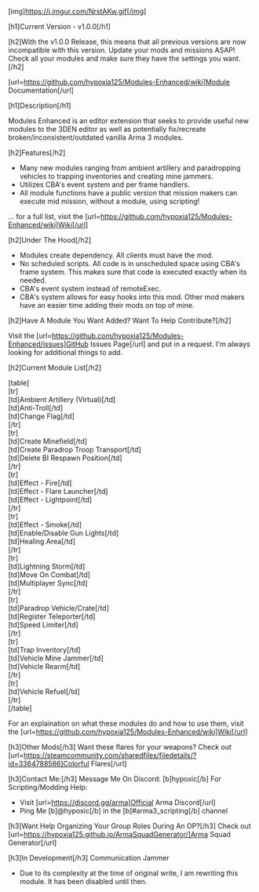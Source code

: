 [img]https://i.imgur.com/NrstAKw.gif[/img]

[h1]Current Version - v1.0.0[/h1]

[h2]With the v1.0.0 Release, this means that all previous versions are now incompatible with this version. Update your mods and missions ASAP! Check all your modules and make sure they have the settings you want.[/h2]

[url=https://github.com/hypoxia125/Modules-Enhanced/wiki]Module Documentation[/url]

[h1]Description[/h1]

Modules Enhanced is an editor extension that seeks to provide useful new modules to the 3DEN editor as well as potentially fix/recreate broken/inconsistent/outdated vanilla Arma 3 modules.

[h2]Features[/h2]
- Many new modules ranging from ambient artillery and paradropping vehicles to trapping inventories and creating mine jammers.
- Utilizes CBA's event system and per frame handlers.
- All module functions have a public version that mission makers can execute mid mission, without a module, using scripting!

... for a full list, visit the [url=https://github.com/hypoxia125/Modules-Enhanced/wiki]Wiki[/url]

[h2]Under The Hood[/h2]
- Modules create dependency. All clients must have the mod.
- No scheduled scripts. All code is in unscheduled space using CBA's frame system. This makes sure that code is executed exactly when its needed.
- CBA's event system instead of remoteExec.
- CBA's system allows for easy hooks into this mod. Other mod makers have an easier time adding their mods on top of mine.

[h2]Have A Module You Want Added? Want To Help Contribute?[/h2]

Visit the [url=https://github.com/hypoxia125/Modules-Enhanced/issues]GitHub Issues Page[/url] and put in a request. I'm always looking for additional things to add.

[h2]Current Module List[/h2]

[table]  
    [tr]  
        [td]Ambient Artillery (Virtual)[/td]  
        [td]Anti-Troll[/td]  
        [td]Change Flag[/td]  
    [/tr]  
    [tr]  
        [td]Create Minefield[/td]  
        [td]Create Paradrop Troop Transport[/td]  
        [td]Delete BI Respawn Position[/td]  
    [/tr]  
    [tr]  
        [td]Effect - Fire[/td]  
        [td]Effect - Flare Launcher[/td]  
        [td]Effect - Lightpoint[/td]  
    [/tr]  
    [tr]  
        [td]Effect - Smoke[/td]  
        [td]Enable/Disable Gun Lights[/td]  
        [td]Healing Area[/td]  
    [/tr]  
    [tr]  
        [td]Lightning Storm[/td]  
        [td]Move On Combat[/td]  
        [td]Multiplayer Sync[/td]  
    [/tr]  
    [tr]  
        [td]Paradrop Vehicle/Crate[/td]  
        [td]Register Teleporter[/td]  
        [td]Speed Limiter[/td]  
    [/tr]  
    [tr]  
        [td]Trap Inventory[/td]  
        [td]Vehicle Mine Jammer[/td]  
        [td]Vehicle Rearm[/td]  
    [/tr]  
    [tr]  
        [td]Vehicle Refuel[/td]  
    [/tr]  
[/table]

For an explaination on what these modules do and how to use them, visit the [url=https://github.com/hypoxia125/Modules-Enhanced/wiki]Wiki[/url]

[h3]Other Mods[/h3]
Want these flares for your weapons? Check out [url=https://steamcommunity.com/sharedfiles/filedetails/?id=3364788586]Colorful Flares[/url]

[h3]Contact Me:[/h3]
Message Me On Discord: [b]hypoxic[/b]
For Scripting/Modding Help:
- Visit [url=https://discord.gg/arma]Official Arma Discord[/url]
- Ping Me [b]@hypoxic[/b] in the [b]#arma3_scripting[/b] channel

[h3]Want Help Organizing Your Group Roles During An OP?[/h3]
Check out [url=https://hypoxia125.github.io/ArmaSquadGenerator/]Arma Squad Generator[/url]

[h3]In Development[/h3]
Communication Jammer
- Due to its complexity at the time of original write, I am rewriting this module. It has been disabled until then.